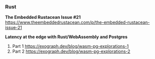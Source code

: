 ### Rust

**The Embedded Rustacean Issue #21**  
https://www.theembeddedrustacean.com/p/the-embedded-rustacean-issue-21

**Latency at the edge with Rust/WebAssembly and Postgres**

1. Part 1 https://exograph.dev/blog/wasm-pg-explorations-1
2. Part 2 https://exograph.dev/blog/wasm-pg-explorations-2
